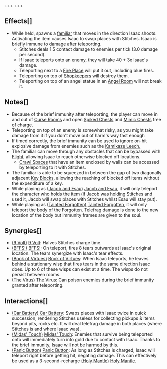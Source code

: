 +++
+++

Effects[]
---------


* While held, spawns a [familiar](/wiki/Familiar "Familiar") that moves in the direction Isaac shoots. Activating the item causes Isaac to swap places with Stitches. Isaac is briefly immune to damage after teleporting.
	+ Stitches deals 1.5 contact damage to enemies per tick (3.0 damage per second).
	+ If Isaac teleports onto an enemy, they will take 40 + 3x Isaac's damage.
	+ Teleporting next to a [Fire Place](/wiki/Fire_Places "Fire Places") will put it out, including blue fires.
	+ Teleporting on top of [Shopkeepers](/wiki/Shopkeeper "Shopkeeper") will destroy them.
	+ Teleporting on top of an angel statue in an [Angel Room](/wiki/Angel_Room "Angel Room") will not break it.


Notes[]
-------


* Because of the brief immunity after teleporting, the player can move in and out of [Curse Rooms](/wiki/Curse_Room "Curse Room") and open [Spiked Chests](/wiki/Chests#Spiked_Chest "Chests") and [Mimic Chests](/wiki/Chests#Mimic_Chest "Chests") free of charge.
* Teleporting on top of an enemy is somewhat risky, as you might take damage from it if you don't move out of harm's way fast enough
* If timed correctly, the brief immunity can be used to ignore on-hit explosive damage from enemies such as the [Kamikaze Leech.](/wiki/Leech_(Enemy) "Leech (Enemy)")
* The familiar can move through any obstacles that can be bypassed with [Flight](/wiki/Flight "Flight"), allowing Isaac to reach otherwise blocked off locations.
	+ [Crawl Spaces](/wiki/Crawl_Space "Crawl Space") that have an item enclosed by walls can be accessed by teleporting to it with Stitches.
* The familiar is able to be squeezed in between the gap of two diagonally adjacent [Key Blocks](/wiki/Blocks "Blocks"), allowing the reaching of blocked off items without the expenditure of a key.
* While playing as  [(Jacob and Esau)](/wiki/Jacob_and_Esau "Jacob and Esau") [Jacob and Esau](/wiki/Jacob_and_Esau "Jacob and Esau"), it will only teleport the character who holds the item (if Jacob was holding Stitches and used it, Jacob will swap places with Stitches whilst Esau will stay put).
* While playing as  [(Tainted Forgotten)](/wiki/Tainted_Forgotten "Tainted Forgotten") [Tainted Forgotten](/wiki/Tainted_Forgotten "Tainted Forgotten"), it will only teleport the body of the Forgotten. Telefrag damage is done to the new location of the body but immunity frames are given to the soul.


Synergies[]
-----------


* [(9 Volt)](/wiki/9_Volt "9 Volt") [9 Volt](/wiki/9_Volt "9 Volt"): Halves Stitches charge time.
* [(BFFS!)](/wiki/BFFS! "BFFS!") [BFFS!](/wiki/BFFS! "BFFS!"): On teleport, fires 8 tears outwards at Isaac's original location. The tears synergize with Isaac's tear effects.
* [(Book of Virtues)](/wiki/Book_of_Virtues "Book of Virtues") [Book of Virtues](/wiki/Book_of_Virtues "Book of Virtues"): When Isaac teleports, he leaves behind a stationary wisp that fires tears in the same direction Isaac does. Up to 6 of these wisps can exist at a time. The wisps do not persist between rooms.
* [(The Virus)](/wiki/The_Virus "The Virus") [The Virus](/wiki/The_Virus "The Virus"): Can poison enemies during the brief immunity granted after teleporting.


Interactions[]
--------------


* [(Car Battery)](/wiki/Car_Battery "Car Battery") [Car Battery](/wiki/Car_Battery "Car Battery"): Swaps places with Isaac twice in quick succession, rendering Stitches useless for collecting pickups & items beyond pits, rocks etc. It will deal telefrag damage in both places (where Stitches is and where Isaac was).
* [(Midas' Touch)](/wiki/Midas%27_Touch "Midas' Touch") [Midas' Touch](/wiki/Midas%27_Touch "Midas' Touch"): Enemies that survive being teleported onto will immediately turn into gold due to contact with Isaac. Thanks to the brief immunity, Isaac will not be harmed by this.
* [(Panic Button)](/wiki/Panic_Button "Panic Button") [Panic Button](/wiki/Panic_Button "Panic Button"): As long as Stitches is charged, Isaac will teleport right before getting hit, negating damage. This can effectively be used as a 3-second-recharge [(Holy Mantle)](/wiki/Holy_Mantle "Holy Mantle") [Holy Mantle](/wiki/Holy_Mantle "Holy Mantle").


